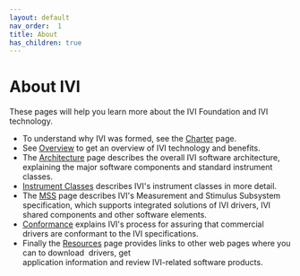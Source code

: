 ```yaml
---
layout: default
nav_order:  1
title: About
has_children: true
---
```


# About IVI

These pages will help you learn more about the IVI Foundation and IVI
technology.

- To understand why IVI was formed, see the [Charter](charter.html)
  page.
- See [Overview](overview.html) to get an overview of IVI technology
  and benefits.
- The [Architecture](architecture.html) page describes the overall IVI
  software architecture, explaining the major software components and
  standard instrument classes.
- [Instrument Classes](instrument_classes.html) describes IVI's
  instrument classes in more detail.
- The [MSS](MSS.html) page describes IVI's Measurement and Stimulus
  Subsystem specification, which supports integrated solutions of IVI
  drivers, IVI shared components and other software elements.
- [Conformance](conformance.html) explains IVI's process for assuring
  that commercial drivers are conformant to the IVI specifications.
- Finally the [Resources](resources.html) page provides links to other
  web pages where you can to download  drivers, get  
  application information and review IVI-related software products.

